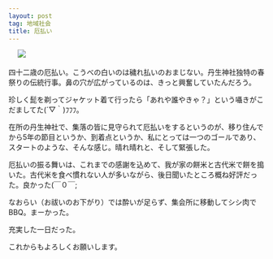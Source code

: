 ```yaml
---
layout: post
tag: 地域社会
title: 厄払い
---
```

　
![](https://c2.staticflickr.com/8/7720/16910769830_7cb7ee39e1.jpg)

四十二歳の厄払い。こうべの白いのは穢れ払いのおまじない。丹生神社独特の春祭りの伝統行事。鼻の穴が広がっているのは、きっと興奮していたんだろう。

珍しく髭を剃ってジャケット着て行ったら「あれや誰やきゃ？」という囁きがこだましてた(´▽｀)ﾌﾌﾌ。

在所の丹生神社で、集落の皆に見守られて厄払いをするというのが、移り住んでから5年の節目というか、到着点というか、私にとっては一つのゴールであり、スタートのような、そんな感じ。晴れ晴れと、そして緊張した。

厄払いの振る舞いは、これまでの感謝を込めて、我が家の餅米と古代米で餅を搗いた。古代米を食べ慣れない人が多いながら、後日聞いたところ概ね好評だった。良かった(￣０￣;

なおらい（お祓いのお下がり）では酔いが足らず、集会所に移動してシシ肉でBBQ。まーかった。

充実した一日だった。

これからもよろしくお願いします。

